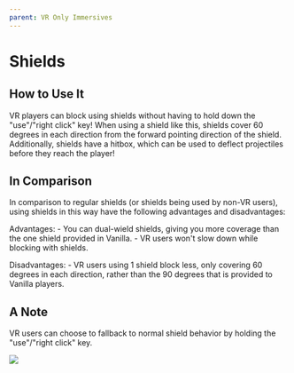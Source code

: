 ```yaml
---
parent: VR Only Immersives
---
```


# Shields

## How to Use It

VR players can block using shields without having to hold down the "use"/"right click" key! When using a shield like this, shields cover 60 degrees in each direction from the forward pointing direction of the shield. Additionally, shields have a hitbox, which can be used to deflect projectiles before they reach the player!

## In Comparison

In comparison to regular shields (or shields being used by non-VR users), using shields in this way have the following advantages and disadvantages:

Advantages:
    - You can dual-wield shields, giving you more coverage than the one shield provided in Vanilla.
    - VR users won't slow down while blocking with shields.

Disadvantages:
    - VR users using 1 shield block less, only covering 60 degrees in each direction, rather than the 90 degrees that is provided to Vanilla players.


## A Note

VR users can choose to fallback to normal shield behavior by holding the "use"/"right click" key.

![](/gif/shield_vr.gif)
